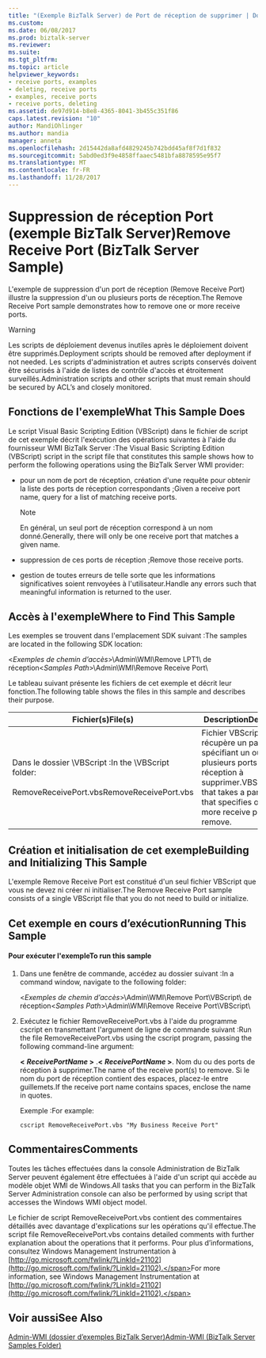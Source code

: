 ```yaml
---
title: "(Exemple BizTalk Server) de Port de réception de supprimer | Documents Microsoft"
ms.custom: 
ms.date: 06/08/2017
ms.prod: biztalk-server
ms.reviewer: 
ms.suite: 
ms.tgt_pltfrm: 
ms.topic: article
helpviewer_keywords:
- receive ports, examples
- deleting, receive ports
- examples, receive ports
- receive ports, deleting
ms.assetid: de97d914-b8e8-4365-8041-3b455c351f86
caps.latest.revision: "10"
author: MandiOhlinger
ms.author: mandia
manager: anneta
ms.openlocfilehash: 2d15442da8afd4829245b742bdd45af8f7d1f832
ms.sourcegitcommit: 5abd0ed3f9e4858ffaaec5481bfa8878595e95f7
ms.translationtype: MT
ms.contentlocale: fr-FR
ms.lasthandoff: 11/28/2017
---
```

# <a name="remove-receive-port-biztalk-server-sample"></a><span data-ttu-id="5e19b-102">Suppression de réception Port (exemple BizTalk Server)</span><span class="sxs-lookup"><span data-stu-id="5e19b-102">Remove Receive Port (BizTalk Server Sample)</span></span>
<span data-ttu-id="5e19b-103">L'exemple de suppression d'un port de réception (Remove Receive Port) illustre la suppression d'un ou plusieurs ports de réception.</span><span class="sxs-lookup"><span data-stu-id="5e19b-103">The Remove Receive Port sample demonstrates how to remove one or more receive ports.</span></span>  
  
> [!WARNING]
>  <span data-ttu-id="5e19b-104">Les scripts de déploiement devenus inutiles après le déploiement doivent être supprimés.</span><span class="sxs-lookup"><span data-stu-id="5e19b-104">Deployment scripts should be removed after deployment if not needed.</span></span> <span data-ttu-id="5e19b-105">Les scripts d'administration et autres scripts conservés doivent être sécurisés à l'aide de listes de contrôle d'accès et étroitement surveillés.</span><span class="sxs-lookup"><span data-stu-id="5e19b-105">Administration scripts and other scripts that must remain should be secured by ACL’s and closely monitored.</span></span>  
  
## <a name="what-this-sample-does"></a><span data-ttu-id="5e19b-106">Fonctions de l'exemple</span><span class="sxs-lookup"><span data-stu-id="5e19b-106">What This Sample Does</span></span>  
 <span data-ttu-id="5e19b-107">Le script Visual Basic Scripting Edition (VBScript) dans le fichier de script de cet exemple décrit l'exécution des opérations suivantes à l'aide du fournisseur WMI BizTalk Server :</span><span class="sxs-lookup"><span data-stu-id="5e19b-107">The Visual Basic Scripting Edition (VBScript) script in the script file that constitutes this sample shows how to perform the following operations using the BizTalk Server WMI provider:</span></span>  
  
-   <span data-ttu-id="5e19b-108">pour un nom de port de réception, création d'une requête pour obtenir la liste des ports de réception correspondants ;</span><span class="sxs-lookup"><span data-stu-id="5e19b-108">Given a receive port name, query for a list of matching receive ports.</span></span>  
  
    > [!NOTE]
    >  <span data-ttu-id="5e19b-109">En général, un seul port de réception correspond à un nom donné.</span><span class="sxs-lookup"><span data-stu-id="5e19b-109">Generally, there will only be one receive port that matches a given name.</span></span>  
  
-   <span data-ttu-id="5e19b-110">suppression de ces ports de réception ;</span><span class="sxs-lookup"><span data-stu-id="5e19b-110">Remove those receive ports.</span></span>  
  
-   <span data-ttu-id="5e19b-111">gestion de toutes erreurs de telle sorte que les informations significatives soient renvoyées à l'utilisateur.</span><span class="sxs-lookup"><span data-stu-id="5e19b-111">Handle any errors such that meaningful information is returned to the user.</span></span>  
  
## <a name="where-to-find-this-sample"></a><span data-ttu-id="5e19b-112">Accès à l'exemple</span><span class="sxs-lookup"><span data-stu-id="5e19b-112">Where to Find This Sample</span></span>  
 <span data-ttu-id="5e19b-113">Les exemples se trouvent dans l'emplacement SDK suivant :</span><span class="sxs-lookup"><span data-stu-id="5e19b-113">The samples are located in the following SDK location:</span></span>  
  
 <span data-ttu-id="5e19b-114">\<*Exemples de chemin d’accès*\>\Admin\WMI\Remove LPT1\ de réception</span><span class="sxs-lookup"><span data-stu-id="5e19b-114">\<*Samples Path*\>\Admin\WMI\Remove Receive Port\\</span></span>  
  
 <span data-ttu-id="5e19b-115">Le tableau suivant présente les fichiers de cet exemple et décrit leur fonction.</span><span class="sxs-lookup"><span data-stu-id="5e19b-115">The following table shows the files in this sample and describes their purpose.</span></span>  
  
|<span data-ttu-id="5e19b-116">Fichier(s)</span><span class="sxs-lookup"><span data-stu-id="5e19b-116">File(s)</span></span>|<span data-ttu-id="5e19b-117"> Description</span><span class="sxs-lookup"><span data-stu-id="5e19b-117">Description</span></span>|  
|---------------|-----------------|  
|<span data-ttu-id="5e19b-118">Dans le dossier \VBScript :</span><span class="sxs-lookup"><span data-stu-id="5e19b-118">In the \VBScript folder:</span></span><br /><br /> <span data-ttu-id="5e19b-119">RemoveReceivePort.vbs</span><span class="sxs-lookup"><span data-stu-id="5e19b-119">RemoveReceivePort.vbs</span></span>|<span data-ttu-id="5e19b-120">Fichier VBScript qui récupère un paramètre spécifiant un ou plusieurs ports de réception à supprimer.</span><span class="sxs-lookup"><span data-stu-id="5e19b-120">VBScript file that takes a parameter that specifies one or more receive ports to remove.</span></span>|  
  
## <a name="building-and-initializing-this-sample"></a><span data-ttu-id="5e19b-121">Création et initialisation de cet exemple</span><span class="sxs-lookup"><span data-stu-id="5e19b-121">Building and Initializing This Sample</span></span>  
 <span data-ttu-id="5e19b-122">L'exemple Remove Receive Port est constitué d'un seul fichier VBScript que vous ne devez ni créer ni initialiser.</span><span class="sxs-lookup"><span data-stu-id="5e19b-122">The Remove Receive Port sample consists of a single VBScript file that you do not need to build or initialize.</span></span>  
  
## <a name="running-this-sample"></a><span data-ttu-id="5e19b-123">Cet exemple en cours d’exécution</span><span class="sxs-lookup"><span data-stu-id="5e19b-123">Running This Sample</span></span>  
  
#### <a name="to-run-this-sample"></a><span data-ttu-id="5e19b-124">Pour exécuter l'exemple</span><span class="sxs-lookup"><span data-stu-id="5e19b-124">To run this sample</span></span>  
  
1.  <span data-ttu-id="5e19b-125">Dans une fenêtre de commande, accédez au dossier suivant :</span><span class="sxs-lookup"><span data-stu-id="5e19b-125">In a command window, navigate to the following folder:</span></span>  
  
     <span data-ttu-id="5e19b-126">\<*Exemples de chemin d’accès*\>\Admin\WMI\Remove Port\VBScript\ de réception</span><span class="sxs-lookup"><span data-stu-id="5e19b-126">\<*Samples Path*\>\Admin\WMI\Remove Receive Port\VBScript\\</span></span>  
  
2.  <span data-ttu-id="5e19b-127">Exécutez le fichier RemoveReceivePort.vbs à l'aide du programme cscript en transmettant l'argument de ligne de commande suivant :</span><span class="sxs-lookup"><span data-stu-id="5e19b-127">Run the file RemoveReceivePort.vbs using the cscript program, passing the following command-line argument:</span></span>  
  
     <span data-ttu-id="5e19b-128">**\<** ***ReceivePortName* \>** .</span><span class="sxs-lookup"><span data-stu-id="5e19b-128">**\<** ***ReceivePortName* \>**.</span></span> <span data-ttu-id="5e19b-129">Nom du ou des ports de réception à supprimer.</span><span class="sxs-lookup"><span data-stu-id="5e19b-129">The name of the receive port(s) to remove.</span></span> <span data-ttu-id="5e19b-130">Si le nom du port de réception contient des espaces, placez-le entre guillemets.</span><span class="sxs-lookup"><span data-stu-id="5e19b-130">If the receive port name contains spaces, enclose the name in quotes.</span></span>  
  
     <span data-ttu-id="5e19b-131">Exemple :</span><span class="sxs-lookup"><span data-stu-id="5e19b-131">For example:</span></span>  
  
    ```  
    cscript RemoveReceivePort.vbs "My Business Receive Port"  
    ```  
  
## <a name="comments"></a><span data-ttu-id="5e19b-132">Commentaires</span><span class="sxs-lookup"><span data-stu-id="5e19b-132">Comments</span></span>  
 <span data-ttu-id="5e19b-133">Toutes les tâches effectuées dans la console Administration de BizTalk Server peuvent également être effectuées à l'aide d'un script qui accède au modèle objet WMI de Windows.</span><span class="sxs-lookup"><span data-stu-id="5e19b-133">All tasks that you can perform in the BizTalk Server Administration console can also be performed by using script that accesses the Windows WMI object model.</span></span>  
  
 <span data-ttu-id="5e19b-134">Le fichier de script RemoveReceivePort.vbs contient des commentaires détaillés avec davantage d'explications sur les opérations qu'il effectue.</span><span class="sxs-lookup"><span data-stu-id="5e19b-134">The script file RemoveReceivePort.vbs contains detailed comments with further explanation about the operations that it performs.</span></span> <span data-ttu-id="5e19b-135">Pour plus d’informations, consultez Windows Management Instrumentation à [http://go.microsoft.com/fwlink/?LinkId=21102](http://go.microsoft.com/fwlink/?LinkId=21102).</span><span class="sxs-lookup"><span data-stu-id="5e19b-135">For more information, see Windows Management Instrumentation at [http://go.microsoft.com/fwlink/?LinkId=21102](http://go.microsoft.com/fwlink/?LinkId=21102).</span></span>  
  
## <a name="see-also"></a><span data-ttu-id="5e19b-136">Voir aussi</span><span class="sxs-lookup"><span data-stu-id="5e19b-136">See Also</span></span>  
 [<span data-ttu-id="5e19b-137">Admin-WMI (dossier d’exemples BizTalk Server)</span><span class="sxs-lookup"><span data-stu-id="5e19b-137">Admin-WMI (BizTalk Server Samples Folder)</span></span>](../core/admin-wmi-biztalk-server-samples-folder.md)